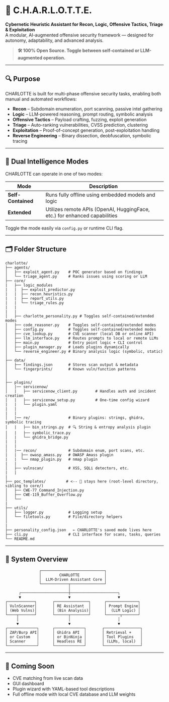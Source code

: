 # 🧠 C.H.A.R.L.O.T.T.E.

**Cybernetic Heuristic Assistant for Recon, Logic, Offensive Tactics, Triage & Exploitation**  
A modular, AI-augmented offensive security framework — designed for autonomy, adaptability, and advanced analysis.

> **🛠️ 100% Open Source. Toggle between self-contained or LLM-augmented operation.**

---

## 🔍 Purpose

CHARLOTTE is built for multi-phase offensive security tasks, enabling both manual and automated workflows:

- **Recon** – Subdomain enumeration, port scanning, passive intel gathering  
- **Logic** – LLM-powered reasoning, prompt routing, symbolic analysis  
- **Offensive Tactics** – Payload crafting, fuzzing, exploit generation  
- **Triage** – Auto-ranking vulnerabilities, CVSS prediction, clustering  
- **Exploitation** – Proof-of-concept generation, post-exploitation handling  
- **Reverse Engineering** – Binary dissection, deobfuscation, symbolic tracing

---

## 🧬 Dual Intelligence Modes

CHARLOTTE can operate in one of two modes:

| Mode               | Description                                                                 |
|--------------------|-----------------------------------------------------------------------------|
| **Self-Contained** | Runs fully offline using embedded models and logic                          |
| **Extended**       | Utilizes remote APIs (OpenAI, HuggingFace, etc.) for enhanced capabilities |

Toggle the mode easily via `config.py` or runtime CLI flag.

---

## 🗂️ Folder Structure

```plaintext
charlotte/
├── agents/
│   ├── exploit_agent.py    # POC generator based on findings
│   └── triage_agent.py     # Ranks issues using scoring or LLM
├── core/
|   ├── logic_modules
|   |  ├── exploit_predictor.py
|   |  ├── recon_heuristics.py
|   |  ├── report_utils.py
|   |  └── triage_rules.py
|   |  
|   |
│   ├── charlotte_personality.py # Toggles self-contained/extended modes
│   ├── code_reasoner.py    # Toggles self-contained/extended modes
│   ├── config.py           # Toggles self-contained/extended modes
│   ├── cve_lookup.py       # CVE scanner (local DB or online API)
│   ├── llm_interface.py    # Routes prompts to local or remote LLMs
│   ├── main.py             # Entry point logic + CLI control
│   ├── plugin_manager.py   # Loads plugins dynamically
│   └── reverse_engineer.py # Binary analysis logic (symbolic, static)
│
├── data/
│   ├── findings.json       # Stores scan output & metadata
│   └── fingerprints/       # Known vuln/function patterns
│
│
├── plugins/
│   |── servicenow/
│   |   ├── servicenow_client.py        # Handles auth and incident creation
│   |   ├── servicenow_setup.py         # One-time config wizard
|   |   └── plugin.yaml
|   |
|   |
│   |── re/                 # Binary plugins: strings, ghidra, symbolic tracing
│   |   ├── bin_strings.py  # 🔍 String & entropy analysis plugin
│   |   ├── symbolic_trace.py 
│   |   └── ghidra_bridge.py 
|   |
|   |
│   |── recon/              # Subdomain enum, port scans, etc.
|   |  ├── owasp_amass.py   # OWASP Amass plugin
|   |  └── nmap_plugin.py   # nmap plugin
|   |
│   ├── vulnscan/           # XSS, SQLi detectors, etc.
|   |
|
├── poc_templates/         # <-- 🧠 stays here (root-level directory, sibling to core/)
│   ├── CWE-77_Command_Injection.py
│   ├── CWE-119_Buffer_Overflow.py
│   └──   
|
├── utils/
│   ├── logger.py           # Logging setup
│   └── filetools.py        # File/directory helpers
│
|
├── personality_config.json   ← CHARLOTTE's saved mode lives here
├── cli.py                  # CLI interface for scans, tasks, queries
└── README.md
```

---

## 🧩 System Overview

```
               ┌────────────────────────────┐
               │        CHARLOTTE           │
               │  LLM-Driven Assistant Core │
               └────────────┬───────────────┘
                            │
      ┌─────────────────────┼─────────────────────┐
      ▼                     ▼                     ▼
┌────────────┐       ┌───────────────┐      ┌──────────────┐
│ VulnScanner│       │ RE Assistant  │      │ Prompt Engine│
│ (Web Vulns)│       │ (Bin Analysis)│      │  (LLM Logic) │
└────┬───────┘       └──────┬────────┘      └──────┬───────┘
     │                      │                     │
     ▼                      ▼                     ▼
┌─────────────┐      ┌─────────────┐       ┌────────────────┐
│ ZAP/Burp API│      │ Ghidra API  │       │ Retrieval +    │
│ or Custom   │      │ or BinNinja │       │ Tool Plugins   │
│ Scanner     │      │ Headless RE │       │ (LLMs, local)  │
└─────────────┘      └─────────────┘       └────────────────┘
```

---

## 🚀 Coming Soon
- CVE matching from live scan data  
- GUI dashboard  
- Plugin wizard with YAML-based tool descriptions  
- Full offline mode with local CVE database and LLM weights
